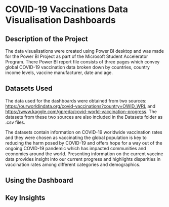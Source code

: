 # COVID-19 Vaccinations Data Visualisation Dashboards

## Description of the Project
The data visualisations were created using Power BI desktop and was made for the Power BI Project as part of the  Microsoft Student Accelerator Program. There Power BI report file consists of three pages which convey global COVID-19 vaccination data broken down by countries, country income levels, vaccine manufacturer, date and age. 

## Datasets Used
The data used for the dashboards were obtained from two sources: https://ourworldindata.org/covid-vaccinations?country=OWID_WRL and https://www.kaggle.com/gpreda/covid-world-vaccination-progress. The datasets from these two sources are also included in the Datasets folder as .csv files. 

The datasets contain information on COVID-19 worldwide vaccination rates and they were chosen as vaccinating the global population is key to reducing the harm posed by COVID-19 and offers hope for a way out of the ongoing COVID-19 pandemic which has impacted communities and economies around the world. Presenting information on the current vaccine data provides insight into our current progress and highlights disparities in vaccination rates among different categories and demographics.

## Using the Dashboard

## Key Insights

